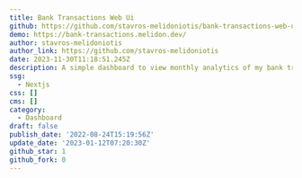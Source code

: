 ```yaml
---
title: Bank Transactions Web Ui
github: https://github.com/stavros-melidoniotis/bank-transactions-web-ui
demo: https://bank-transactions.melidon.dev/
author: stavros-melidoniotis
author_link: https://github.com/stavros-melidoniotis
date: 2023-11-30T11:18:51.245Z
description: A simple dashboard to view monthly analytics of my bank transactions.
ssg:
  - Nextjs
css: []
cms: []
category:
  - Dashboard
draft: false
publish_date: '2022-08-24T15:19:56Z'
update_date: '2023-01-12T07:20:30Z'
github_star: 1
github_fork: 0
---
```

